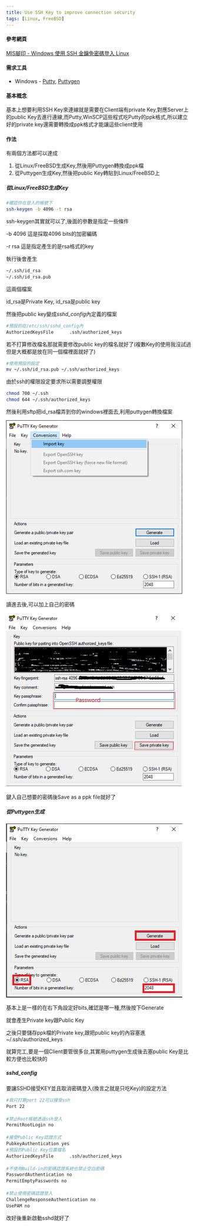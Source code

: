 ```yaml
---
title: Use SSH Key to improve connection security
tags: [Linux, FreeBSD]
---
```


#### 參考網頁

[MIS腳印 - Windows 使用 SSH 金鑰免密碼登入 Linux](https://www.footmark.info/linux/centos/windows-ssh-nopassword-linux/)

#### 需求工具

* Windows - [Putty](https://www.putty.org/), [Puttygen](https://www.puttygen.com/)

#### 基本概念

基本上想要利用SSH Key來連線就是需要在Client端有private Key,對應Server上的public Key去進行連線,而Putty,WinSCP這些程式吃Putty的ppk格式,所以建立好的private key還需要轉換成ppk格式才能讓這些client使用

#### 作法

有兩個方法都可以達成

1. 從Linux/FreeBSD生成Key,然後用Puttygen轉換成ppk檔
2. 從Puttygen生成Key,然後把public Key轉貼到Linux/FreeBSD上

##### 從Linux/FreeBSD生成Key

```zsh
#確認你在登入的帳號下
ssh-keygen -b 4096 -t rsa
```

ssh-keygen其實就可以了,後面的參數是指定一些條件

-b 4096 這是採取4096 bits的加密編碼

-r rsa  這是指定產生的是rsa格式的key

執行後會產生

```zsh
~/.ssh/id_rsa
~/.ssh/id_rsa.pub
```

這兩個檔案

id_rsa是Private Key, id_rsa是public key

然後把public key變成*sshd_config*內定義的檔案

```zsh
#預設的在/etc/ssh/sshd_config內
AuthorizedKeysFile      .ssh/authorized_keys
```

若不打算修改檔名那就需要修改public key的檔名就好了(複數Key的使用我沒試過但是大概都是放在同一個檔裡面就好了)

```zsh
#使用預設的設定
mv ~/.ssh/id_rsa.pub ~/.ssh/authorized_keys
```

由於ssh的權限設定要求所以需要調整權限

```zsh
chmod 700 ~/.ssh
chmod 644 ~/.ssh/authorized_keys
```

然後利用sftp把id_rsa檔弄到你的windows裡面去,利用puttygen轉換檔案

![Puttygen-import](https://raw.githubusercontent.com/Kiwi0093/graph/master/img/puttygen-1.png)

讀進去後,可以加上自己的密碼

![Puttygen-save](https://raw.githubusercontent.com/Kiwi0093/graph/master/img/puttygen-2.png)

鍵入自己想要的密碼後Save as a ppk file就好了

##### 從Puttygen生成

![puttygen-generate](https://raw.githubusercontent.com/Kiwi0093/graph/master/img/puttygen-3.png)

基本上是一樣的在右下角設定好bits,確認是哪一種,然後按下Generate

就會產生Private key跟Public Key

之後只要儲存ppk檔的Private key,跟把public key的內容塞進~/.ssh/authorized_keys

就算完工,要是一個Client要管很多台,其實用puttygen生成後去塞public Key是比較方便也比較快的

##### sshd_config

要讓SSHD接受KEY並且取消密碼登入(換言之就是只吃Key)的設定方法

```zsh
#我只打算port 22可以接受ssh
Port 22

#禁止Root帳號透過ssh登入
PermitRootLogin no

#接受Public Key認證方式
PubkeyAuthentication yes
#預設的Public Key位置檔名
AuthorizedKeysFile      .ssh/authorized_keys

#不使用Build-in的密碼認證系統也禁止空白密碼
PasswordAuthentication no
PermitEmptyPasswords no

#禁止使用密碼認證登入
ChallengeResponseAuthentication no
UsePAM no
```

改好後重新啟動sshd就好了